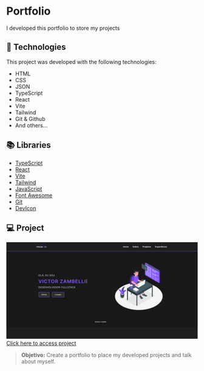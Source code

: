 # Portfolio
I developed this portfolio to store my projects

## 🚀 Technologies
This project was developed with the following technologies:
- HTML
- CSS
- JSON
- TypeScript
- React
- Vite
- Tailwind
- Git & Github
- And others...

## 📚 Libraries
- [TypeScript](https://www.typescriptlang.org/docs/)
- [React](https://react.dev/reference/react)
- [Vite](https://vite.dev/guide/)
- [Tailwind](https://tailwindcss.com/docs/installation/using-vite)
- [JavaScript](https://developer.mozilla.org/pt-BR/docs/Web/JavaScript)
- [Font Awesome](https://fontawesome.com/)
- [Git](https://git-scm.com/doc)
- [DevIcon](https://devicon.dev/)

## 💻 Project
![preview](./src/assets/preview.png/)
[Click here to access project](https://victorzambelli.github.io/victor-portfolio/)
> **Objetivo:** Create a portfolio to place my developed projects and talk about myself.
